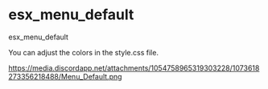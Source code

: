 # esx_menu_default
esx_menu_default

You can adjust the colors in the style.css file.

https://media.discordapp.net/attachments/1054758965319303228/1073618273356218488/Menu_Default.png
